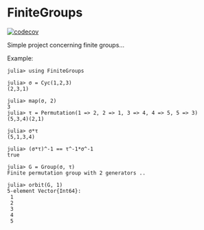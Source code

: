 # FiniteGroups

[![codecov](https://codecov.io/gh/berndmehnert/FiniteGroups/branch/develop/graph/badge.svg?token=CALPBCW07D)](https://codecov.io/gh/berndmehnert/FiniteGroups)

Simple project concerning finite groups...

Example:
```
julia> using FiniteGroups

julia> σ = Cyc(1,2,3)
(2,3,1)

julia> map(σ, 2)
3
julia> τ = Permutation(1 => 2, 2 => 1, 3 => 4, 4 => 5, 5 => 3)
(5,3,4)(2,1)

julia> σ*τ
(5,1,3,4)

julia> (σ*τ)^-1 == τ^-1*σ^-1
true

julia> G = Group(σ, τ)
Finite permutation group with 2 generators ..

julia> orbit(G, 1)
5-element Vector{Int64}:
 1
 2
 3
 4
 5
```

